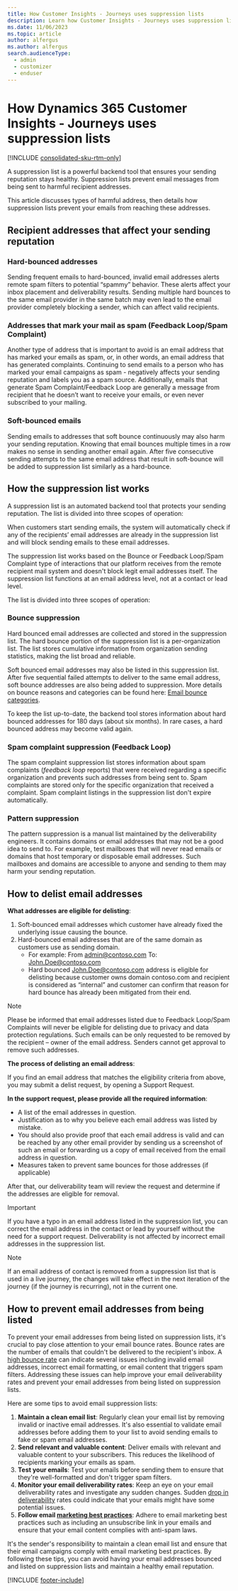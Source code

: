 ```yaml
---
title: How Customer Insights - Journeys uses suppression lists 
description: Learn how Customer Insights - Journeys uses suppression lists to protect email sending reputations.
ms.date: 11/06/2023
ms.topic: article
author: alfergus
ms.author: alfergus
search.audienceType: 
  - admin
  - customizer
  - enduser
---
```


# How Dynamics 365 Customer Insights - Journeys uses suppression lists

[!INCLUDE [consolidated-sku-rtm-only](./includes/consolidated-sku-rtm-only.md)]

A suppression list is a powerful backend tool that ensures your sending reputation stays healthy. Suppression lists prevent email messages from being sent to harmful recipient addresses.

This article discusses types of harmful address, then details how suppression lists prevent your emails from reaching these addresses.

## Recipient addresses that affect your sending reputation

### Hard-bounced addresses

Sending frequent emails to hard-bounced, invalid email addresses alerts remote spam filters to potential “spammy” behavior. These alerts affect your inbox placement and deliverability results. Sending multiple hard bounces to the same email provider in the same batch may even lead to the email provider completely blocking a sender, which can affect valid recipients.

### Addresses that mark your mail as spam (Feedback Loop/Spam Complaint)

Another type of address that is important to avoid is an email address that has marked your emails as spam, or, in other words, an email address that has generated complaints. Continuing to send emails to a person who has marked your email campaigns as spam - negatively affects your sending reputation and labels you as a spam source. Additionally, emails that generate Spam Complaint/Feedback Loop are generally a message from recipient that he doesn’t want to receive your emails, or even never subscribed to your mailing. 

### Soft-bounced emails 

Sending emails to addresses that soft bounce continuously may also harm your sending reputation. Knowing that email bounces multiple times in a row makes no sense in sending another email again. After five consecutive sending attempts to the same email address that result in soft-bounce will be added to suppression list similarly as a hard-bounce. 

## How the suppression list works

A suppression list is an automated backend tool that protects your sending reputation. The list is divided into three scopes of operation:

When customers start sending emails, the system will automatically check if any of the recipients’ email addresses are already in the suppression list and will block sending emails to these email addresses.

The suppression list works based on the Bounce or Feedback Loop/Spam Complaint type of interactions that our platform receives from the remote recipient mail system and doesn't block legit email addresses itself. The suppression list functions at an email address level, not at a contact or lead level.

The list is divided into three scopes of operation:

### Bounce suppression

Hard bounced email addresses are collected and stored in the suppression list. The hard bounce portion of the suppression list is a per-organization list. The list stores cumulative information from organization sending statistics, making the list broad and reliable.

Soft bounced email addresses may also be listed in this suppression list. After five sequential failed attempts to deliver to the same email address, soft bounce addresses are also being added to suppression. More details on bounce reasons and categories can be found here: [Email bounce categories](email-bounce-categories.md).

To keep the list up-to-date, the backend tool stores information about hard bounced addresses for 180 days (about six months). In rare cases, a hard bounced address may become valid again.

### Spam complaint suppression (Feedback Loop)

The spam complaint suppression list stores information about spam complaints (*feedback loop* reports) that were received regarding a specific organization and prevents such addresses from being sent to. Spam complaints are stored only for the specific organization that received a complaint. Spam complaint listings in the suppression list don't expire automatically.

### Pattern suppression

The pattern suppression is a manual list maintained by the deliverability engineers. It contains domains or email addresses that may not be a good idea to send to. For example, test mailboxes that will never read emails or domains that host temporary or disposable email addresses. Such mailboxes and domains are accessible to anyone and sending to them may harm your sending reputation.

## How to delist email addresses

**What addresses are eligible for delisting**:
1. Soft-bounced email addresses which customer have already fixed the underlying issue causing the bounce. 
1. Hard-bounced email addresses that are of the same domain as customers use as sending domain.
    - For example: From [admin@contoso.com](mailto:admin@contoso.com) To: [John.Doe@contoso.com](mailto:John.Doe@contoso.com)
    - Hard bounced [John.Doe@contoso.com](mailto:John.Doe@contoso.com) address is eligible for delisting because customer owns domain contoso.com and recipient is considered as “internal” and customer can confirm that reason for hard bounce has already been mitigated from their end. 

> [!NOTE]
> Please be informed that email addresses listed due to Feedback Loop/Spam Complaints will never be eligible for delisting due to privacy and data protection regulations. Such emails can be only requested to be removed by the recipient – owner of the email address. Senders cannot get approval to remove such addresses.

**The process of delisting an email address**:

If you find an email address that matches the eligibility criteria from above, you may submit a delist request, by opening a Support Request.

**In the support request, please provide all the required information**:
-	A list of the email addresses in question.
-	Justification as to why you believe each email address was listed by mistake. 
-	You should also provide proof that each email address is valid and can be reached by any other email provider by sending us a screenshot of such an email or forwarding us a copy of email received from the email address in question.
-	Measures taken to prevent same bounces for those addresses (if applicable)

After that, our deliverability team will review the request and determine if the addresses are eligible for removal. 

> [!IMPORTANT]
> If you have a typo in an email address listed in the suppression list, you can correct the email address in the contact or lead by yourself without the need for a support request. Deliverability is not affected by incorrect email addresses in the suppression list. 

> [!NOTE]
> If an email address of contact is removed from a suppression list that is used in a live journey, the changes will take effect in the next iteration of the journey (if the journey is recurring), not in the current one.

## How to prevent email addresses from being listed

To prevent your email addresses from being listed on suppression lists, it's crucial to pay close attention to your email bounce rates. Bounce rates are the number of emails that couldn't be delivered to the recipient's inbox. A [high bounce rate](fix-high-bounce-rate.md) can indicate several issues including invalid email addresses, incorrect email formatting, or email content that triggers spam filters. Addressing these issues can help improve your email deliverability rates and prevent your email addresses from being listed on suppression lists.

Here are some tips to avoid email suppression lists:

1. **Maintain a clean email list**: Regularly clean your email list by removing invalid or inactive email addresses. It's also essential to validate email addresses before adding them to your list to avoid sending emails to fake or spam email addresses.
1. **Send relevant and valuable content**: Deliver emails with relevant and valuable content to your subscribers. This reduces the likelihood of recipients marking your emails as spam.
1. **Test your emails**: Test your emails before sending them to ensure that they're well-formatted and don't trigger spam filters.
1. **Monitor your email deliverability rates**: Keep an eye on your email deliverability rates and investigate any sudden changes. Sudden [drop in deliverability](email-troubleshooting.md) rates could indicate that your emails might have some potential issues.
1. **Follow email [marketing best practices](https://learn.microsoft.com/en-us/dynamics365/customer-insights/journeys/get-ready-email-marketing)**: Adhere to email marketing best practices such as including an unsubscribe link in your emails and ensure that your email content complies with anti-spam laws.

It's the sender's responsibility to maintain a clean email list and ensure that their email campaigns comply with email marketing best practices. By following these tips, you can avoid having your email addresses bounced and listed on suppression lists and maintain a healthy email reputation.

[!INCLUDE [footer-include](./includes/footer-banner.md)]
